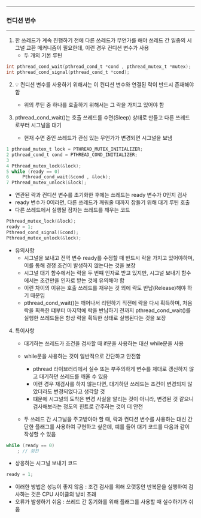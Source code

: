 -----
### 컨디션 변수
-----
1. 한 쓰레드가 계속 진행하기 전에 다른 쓰레드가 무언가를 해야 쓰레드 간 일종의 시그널 교환 메커니즘이 필요한데, 이런 경우 컨디션 변수가 사용
   - 두 개의 기본 루틴
```c
int pthread_cond_wait(pthread_cond_t *cond , pthread_mutex_t *mutex);
int pthread_cond_signal(pthread_cond_t *cond);
```

2. 💡 컨디션 변수를 사용하기 위해서는 이 컨디션 변수와 연결된 락이 반드시 존재해야 함
   - 위의 루틴 중 하나를 호출하기 위해서는 그 락을 가지고 있어야 함

3. pthread_cond_wait()는 호출 쓰레드를 수면(Sleep) 상태로 만들고 다른 쓰레드로부터 시그널을 대기
   - 현재 수면 중인 쓰레드가 관심 있는 무언가가 변경되면 시그널을 보냄
```c
1 pthread_mutex_t lock = PTHREAD_MUTEX_INITIALIZER;
2 pthread_cond_t cond = PTHREAD_COND_INITIALIZER;
3
4 Pthread_mutex_lock(&lock);
5 while (ready == 0)
6     Pthread_cond_wait(&cond , &lock);
7 Pthread_mutex_unlock(&lock);
```
   - 연관된 락과 컨디션 변수를 초기화한 후에는 쓰레드는 ready 변수가 0인지 검사
   - ready 변수가 0이라면, 다른 쓰레드가 깨워줄 때까지 잠들기 위해 대기 루틴 호출
   - 다른 쓰레드에서 실행될 잠자는 쓰레드를 깨우는 코드
```c
Pthread_mutex_lock(&lock);
ready = 1;
Pthread_cond_signal(&cond);
Pthread_mutex_unlock(&lock);
```
   - 유의사항
     + 시그널을 보내고 전역 변수 ready를 수정할 때 반드시 락을 가지고 있어야하며, 이를 통해 경쟁 조건이 발생하지 않는다는 것을 보장
     + 시그널 대기 함수에서는 락을 두 번쨰 인자로 받고 있지만, 시그널 보내기 함수에서는 조건만을 인자로 받는 것에 유의해야 함
     + 이런 차이의 이유는 호출 쓰레드를 재우는 것 외에 락도 반납(Release)해야 하기 때문임
     + pthread_cond_wait()는 깨어나서 리턴하기 직전에 락을 다시 획득하며, 처음 락을 획득한 떄부터 마지막에 락을 반납하기 전까지 pthread_cond_wait()를 실행한 쓰레드들은 항상 락을 획득한 상태로 실행된다는 것을 보장

4. 특이사항
   - 대기하는 쓰레드가 조건을 검사할 때 if문을 사용하는 대신 while문을 사용
   - while문을 사용하는 것이 일반적으로 간단하고 안전함
     + pthread 라이브러리에서 실수 또는 부주의하게 변수를 제대로 갱신하지 않고 대기하던 쓰레드를 깨울 수 있음
     + 이런 경우 재검사를 하지 않는다면, 대기하던 쓰레드는 조건이 변경되지 않았더라도 변경되었다고 생각할 것
     + 떄문에 시그널의 도착은 변경 사실을 알리는 것이 아니라, 변경된 것 같으니 검사해보라는 정도의 힌트로 간주하는 것이 더 안전
    
   - 두 쓰레드 간 시그널을 주고받아야 할 때, 락과 컨디션 변수를 사용하는 대신 간단한 플래그를 사용하여 구현하고 싶은데, 예를 들어 대기 코드를 다음과 같이 작성할 수 있음
```c
while (ready == 0)
    ; // 회전
```
   - 상응하는 시그널 보내기 코드
```c
ready = 1;
```
   - 이러한 방법은 성능이 좋지 않음 : 조건 검사를 위해 오랫동안 반복문을 실행하여 검사하는 것은 CPU 사이클의 낭비 초래
   - 오류가 발생하기 쉬움 : 쓰레드 간 동기화를 위해 플래그를 사용할 때 실수하기가 쉬움
